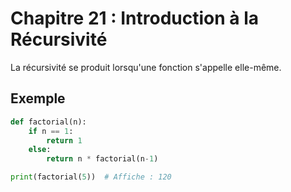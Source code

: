 # Chapitre 21 : Introduction à la Récursivité

La récursivité se produit lorsqu'une fonction s'appelle elle-même.

## Exemple

```python
def factorial(n):
    if n == 1:
        return 1
    else:
        return n * factorial(n-1)

print(factorial(5))  # Affiche : 120
```